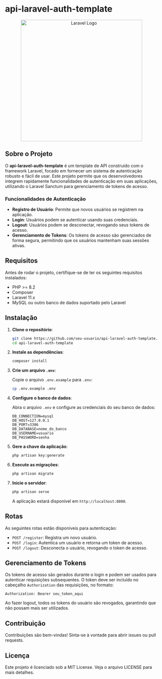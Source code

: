 # api-laravel-auth-template

<p align="center">
    <a href="https://laravel.com" target="_blank">
        <img src="https://raw.githubusercontent.com/laravel/art/master/logo-lockup/5%20SVG/2%20CMYK/1%20Full%20Color/laravel-logolockup-cmyk-red.svg" width="400" alt="Laravel Logo">
    </a>
</p>

## Sobre o Projeto

O **api-laravel-auth-template** é um template de API construído com o framework Laravel, focado em fornecer um sistema de autenticação robusto e fácil de usar. Este projeto permite que os desenvolvedores integrem rapidamente funcionalidades de autenticação em suas aplicações, utilizando o Laravel Sanctum para gerenciamento de tokens de acesso.

### Funcionalidades de Autenticação

- **Registro de Usuário**: Permite que novos usuários se registrem na aplicação.
- **Login**: Usuários podem se autenticar usando suas credenciais.
- **Logout**: Usuários podem se desconectar, revogando seus tokens de acesso.
- **Gerenciamento de Tokens**: Os tokens de acesso são gerenciados de forma segura, permitindo que os usuários mantenham suas sessões ativas.

## Requisitos

Antes de rodar o projeto, certifique-se de ter os seguintes requisitos instalados:

- PHP >= 8.2
- Composer
- Laravel 11.x
- MySQL ou outro banco de dados suportado pelo Laravel

## Instalação

1. **Clone o repositório**:

   ```bash
   git clone https://github.com/seu-usuario/api-laravel-auth-template.git
   cd api-laravel-auth-template
   ```

2. **Instale as dependências**:

   ```bash
   composer install
   ```

3. **Crie um arquivo `.env`**:

   Copie o arquivo `.env.example` para `.env`:

   ```bash
   cp .env.example .env
   ```

4. **Configure o banco de dados**:

   Abra o arquivo `.env` e configure as credenciais do seu banco de dados:

   ```env
   DB_CONNECTION=mysql
   DB_HOST=127.0.0.1
   DB_PORT=3306
   DB_DATABASE=nome_do_banco
   DB_USERNAME=usuario
   DB_PASSWORD=senha
   ```

5. **Gere a chave da aplicação**:

   ```bash
   php artisan key:generate
   ```

6. **Execute as migrações**:

   ```bash
   php artisan migrate
   ```

7. **Inicie o servidor**:

   ```bash
   php artisan serve
   ```

   A aplicação estará disponível em `http://localhost:8000`.

## Rotas

As seguintes rotas estão disponíveis para autenticação:

- `POST /register`: Registra um novo usuário.
- `POST /login`: Autentica um usuário e retorna um token de acesso.
- `POST /logout`: Desconecta o usuário, revogando o token de acesso.

## Gerenciamento de Tokens

Os tokens de acesso são gerados durante o login e podem ser usados para autenticar requisições subsequentes. O token deve ser incluído no cabeçalho `Authorization` das requisições, no formato:

```
Authorization: Bearer seu_token_aqui
```

Ao fazer logout, todos os tokens do usuário são revogados, garantindo que não possam mais ser utilizados.

## Contribuição

Contribuições são bem-vindas! Sinta-se à vontade para abrir issues ou pull requests.

## Licença

Este projeto é licenciado sob a MIT License. Veja o arquivo LICENSE para mais detalhes.